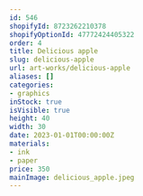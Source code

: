 ```yaml
---
id: 546
shopifyId: 8723262210378
shopifyOptionId: 47772424405322
order: 4
title: Delicious apple
slug: delicious-apple
url: art-works/delicious-apple
aliases: []
categories:
- graphics
inStock: true
isVisible: true
height: 40
width: 30
date: 2023-01-01T00:00:00Z
materials:
- ink
- paper
price: 350
mainImage: delicious_apple.jpeg
---
```

